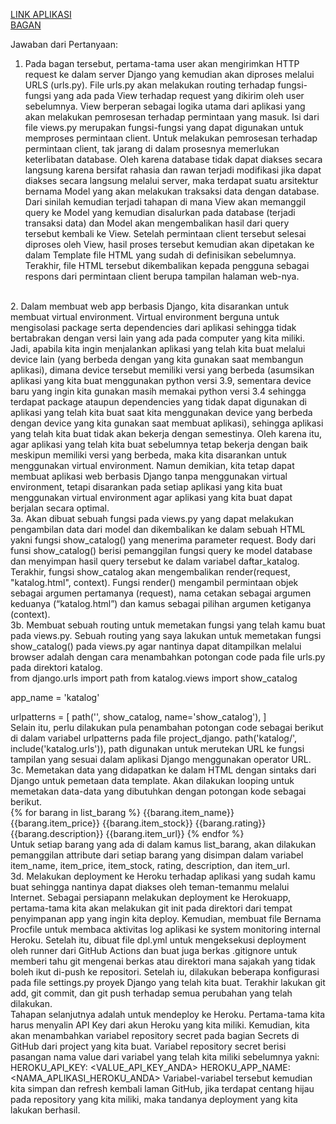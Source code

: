 [LINK APLIKASI](https://dashboard.heroku.com/apps/mvt-djangoapp) <br>
[BAGAN](https://drive.google.com/file/d/1x0t_L8MGvQT8vm0xjlLMYXXwQCyWYQy1/view?usp=sharing) <br>

Jawaban dari Pertanyaan:<br>
1. Pada bagan tersebut, pertama-tama user akan mengirimkan HTTP request ke dalam server Django yang kemudian akan diproses melalui URLS (urls.py). File urls.py akan melakukan routing terhadap fungsi-fungsi yang ada pada View terhadap request yang dikirim oleh user sebelumnya. View berperan sebagai logika utama dari aplikasi yang akan melakukan pemrosesan terhadap permintaan yang masuk. Isi dari file views.py merupakan fungsi-fungsi yang dapat digunakan untuk memproses permintaan client. Untuk melakukan pemrosesan terhadap permintaan client, tak jarang di dalam prosesnya memerlukan keterlibatan database. Oleh karena database tidak dapat diakses secara langsung karena bersifat rahasia dan rawan terjadi modifikasi jika dapat diakses secara langsung melalui server, maka terdapat suatu arsitektur bernama Model yang akan melakukan traksaksi data dengan database. Dari sinilah kemudian terjadi tahapan di mana View akan memanggil query ke Model yang kemudian disalurkan pada database (terjadi transaksi data) dan Model  akan mengembalikan hasil dari query tersebut kembali ke View. Setelah permintaan client tersebut selesai diproses oleh View, hasil proses tersebut kemudian  akan dipetakan ke dalam Template file HTML yang sudah di definisikan sebelumnya. Terakhir, file HTML tersebut dikembalikan kepada pengguna sebagai respons dari permintaan client berupa tampilan halaman web-nya.
<br>
2. Dalam membuat web app berbasis Django, kita disarankan untuk membuat virtual environment. Virtual environment berguna untuk mengisolasi package serta dependencies dari aplikasi sehingga tidak bertabrakan dengan versi lain yang ada pada computer yang kita miliki. Jadi, apabila kita ingin menjalankan aplikasi yang telah kita buat melalui device lain (yang berbeda dengan yang kita gunakan saat membangun aplikasi), dimana device tersebut memiliki versi yang berbeda (asumsikan aplikasi yang kita buat menggunakan python versi 3.9, sementara device baru yang ingin kita gunakan masih memakai python versi 3.4 sehingga terdapat package ataupun dependencies yang tidak dapat digunakan di aplikasi yang telah kita buat saat kita menggunakan device yang berbeda dengan device yang kita gunakan saat membuat aplikasi), sehingga aplikasi yang telah kita buat tidak akan bekerja dengan semestinya. Oleh karena itu, agar aplikasi yang telah kita buat sebelumnya tetap bekerja dengan baik meskipun memiliki versi yang berbeda, maka kita disarankan untuk menggunakan virtual environment. Namun demikian, kita tetap dapat membuat aplikasi web berbasis Django tanpa menggunakan virtual environment, tetapi disarankan pada setiap aplikasi yang kita buat menggunakan virtual environment agar aplikasi yang kita buat dapat berjalan secara optimal.
<br>
3a.   Akan dibuat sebuah fungsi pada views.py yang dapat melakukan pengambilan data dari model dan dikembalikan ke dalam sebuah HTML yakni fungsi show_catalog() yang menerima parameter request. Body dari funsi show_catalog() berisi pemanggilan fungsi query ke model database dan menyimpan hasil query tersebut ke dalam variabel daftar_katalog. Terakhir, fungsi show_catalog akan mengembalikan render(request, "katalog.html", context). Fungsi render() mengambil permintaan objek sebagai argumen pertamanya (request), nama cetakan sebagai argumen keduanya (“katalog.html”) dan kamus sebagai pilihan argumen ketiganya (context).
<br>
3b.   Membuat sebuah routing untuk memetakan fungsi yang telah kamu buat pada views.py.
Sebuah routing yang saya lakukan untuk memetakan fungsi show_catalog() pada views.py agar nantinya dapat ditampilkan melalui browser adalah dengan cara menambahkan potongan code pada file urls.py pada direktori katalog.
<br>
from django.urls import path
from katalog.views import show_catalog

app_name = 'katalog'

urlpatterns = [
    path('', show_catalog, name='show_catalog'),
]
<br>
Selain itu, perlu dilakukan pula penambahan potongan code sebagai berikut di dalam variabel urlpatterns pada file project_django.
path('katalog/', include('katalog.urls')),
path digunakan untuk merutekan URL ke fungsi tampilan yang sesuai dalam aplikasi Django menggunakan operator URL.
<br>
3c.   Memetakan data yang didapatkan ke dalam HTML dengan sintaks dari Django untuk pemetaan data template.
Akan dilakukan looping untuk memetakan data-data yang dibutuhkan dengan potongan kode sebagai berikut.
<br>
{% for barang in list_barang %}
      <tr>
        <th>{{barang.item_name}}</th>
        <th>{{barang.item_price}}</th>
        <th>{{barang.item_stock}}</th>
        <th>{{barang.rating}}</th>
        <th>{{barang.description}}</th>
        <th>{{barang.item_url}}</th>
      </tr>
 {% endfor %}
 <br>
Untuk setiap barang yang ada di dalam kamus list_barang, akan dilakukan pemanggilan attribute dari setiap barang yang disimpan dalam variabel item_name, item_price, item_stock, rating, description, dan item_url.
<br>
3d.   Melakukan deployment ke Heroku terhadap aplikasi yang sudah kamu buat sehingga nantinya dapat diakses oleh teman-temanmu melalui Internet.
Sebagai persiapann melakukan deployment ke Herokuapp, pertama-tama kita akan melakukan git init pada direktori dari tempat penyimpanan app yang ingin kita deploy. Kemudian, membuat file Bernama Procfile untuk membaca aktivitas log aplikasi ke system monitoring internal Heroku. Setelah itu, dibuat file dpl.yml untuk mengeksekusi deployment oleh runner dari GitHub Actions dan buat juga berkas .gitignore untuk memberi tahu git mengenai berkas atau direktori mana sajakah yang tidak boleh ikut di-push ke repositori. Setelah iu, dilakukan beberapa konfigurasi pada file settings.py proyek Django yang telah kita buat. Terakhir lakukan git add, git commit, dan git push terhadap semua perubahan yang telah dilakukan.
<br>
Tahapan selanjutnya adalah untuk mendeploy ke Heroku.
Pertama-tama kita harus menyalin API Key dari akun Heroku yang kita miliki. Kemudian, kita akan menambahkan variabel repository secret pada bagian Secrets di GitHub dari project yang kita buat. Variabel repository secret berisi pasangan nama value dari variabel yang telah kita miliki sebelumnya yakni:
HEROKU_API_KEY: <VALUE_API_KEY_ANDA>
HEROKU_APP_NAME: <NAMA_APLIKASI_HEROKU_ANDA>
Variabel-variabel tersebut kemudian kita simpan dan refresh kembali laman GitHub, jika terdapat centang hijau pada repository yang kita miliki, maka tandanya deployment yang kita lakukan berhasil.

